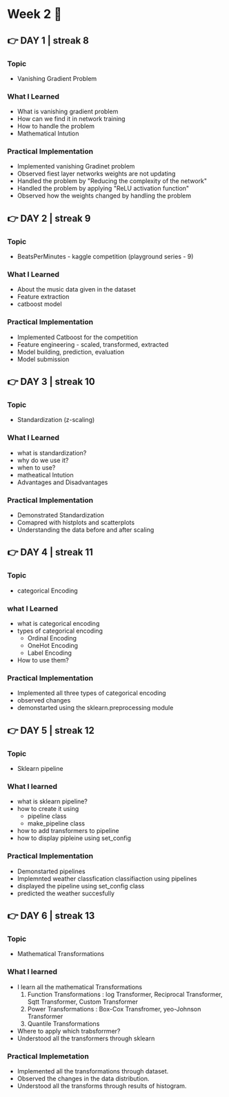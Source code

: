 # Week 2 🚀

##  👉 DAY 1 | streak 8

### Topic

- Vanishing Gradient Problem

### What I Learned

- What is vanishing gradient problem
- How can we find it in network training
- How to handle the problem
- Mathematical Intution

### Practical Implementation

- Implemented vanishing Gradinet problem
- Observed fiest layer networks weights are not updating
- Handled the problem by "Reducing the complexity of the network"
- Handled the problem by applying "ReLU activation function"
- Observed how the weights changed by handling the problem
 

##  👉 DAY 2 | streak 9

### Topic

- BeatsPerMinutes - kaggle competition (playground series - 9)

### What I Learned

- About the music data given in the dataset
- Feature extraction
- catboost model

### Practical Implementation

- Implemented Catboost for the competition
- Feature engineering - scaled, transformed, extracted
- Model building, prediction, evaluation
- Model submission


##  👉 DAY 3 | streak 10

### Topic

- Standardization (z-scaling)

### What I Learned 

- what is standardization?
- why do we use it?
- when to use?
- matheatical Intution
- Advantages and Disadvantages

### Practical Implementation

- Demonstrated Standardization
- Comapred with histplots and scatterplots
- Understanding the data before and after scaling


##  👉 DAY 4 | streak 11

### Topic 

- categorical Encoding

### what I Learned

- what is categorical encoding
- types of categorical encoding
    - Ordinal Encoding
    - OneHot Encoding
    - Label Encoding
- How to use them?

### Practical Implementation

- Implemented all three types of categorical encoding
- observed changes
- demonstarted using the sklearn.preprocessing module


##  👉 DAY 5 | streak 12

### Topic

- Sklearn pipeline

### What I learned

- what is sklearn pipeline?
- how to create it using
     - pipeline class
     - make_pipeline class
- how to add transformers to pipeline
- how to display pipleine using set_config

### Practical Implementation

- Demonstarted pipelines
- Implemnted weather classfication classifiaction using pipelines
- displayed the pipeline using set_config class
- predicted the weather succesfully


##  👉 DAY 6 | streak 13

### Topic 

- Mathematical Transformations

### What I learned 

- I learn all the mathematical Transformations
     1. Function Transformations : 
        log Transformer,
        Reciprocal Transformer,
        Sqtt Transformer,
        Custom Transformer
     2. Power Transformations : 
        Box-Cox Transfromer,
        yeo-Johnson Transformer
     3. Quantile Transformations
- Where to apply which trabsforrmer?
- Understood all the transformers through sklearn

### Practical Implemetation
- Implemented all the transformations through dataset.
- Observed the changes in the data distribution.
- Understood all the transforms through results of histogram.

